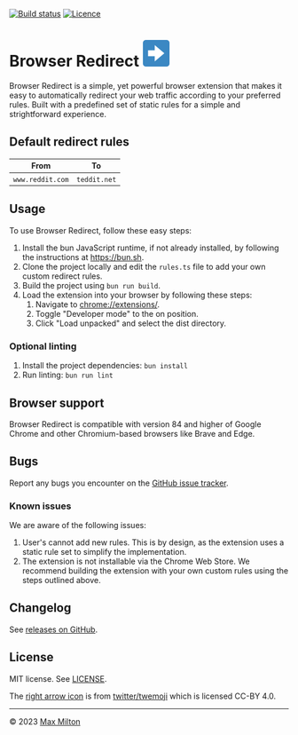 [![Build status](https://img.shields.io/github/actions/workflow/status/maxmilton/browser-redirect/ci.yml?branch=master)](https://github.com/maxmilton/browser-redirect/actions)
[![Licence](https://img.shields.io/github/license/maxmilton/browser-redirect.svg)](https://github.com/maxmilton/browser-redirect/blob/master/LICENSE)

# Browser Redirect ![](./static/icon48.png)

Browser Redirect is a simple, yet powerful browser extension that makes it easy to automatically redirect your web traffic according to your preferred rules. Built with a predefined set of static rules for a simple and strightforward experience.

## Default redirect rules

| From             | To           |
| ---------------- | ------------ |
| `www.reddit.com` | `teddit.net` |

## Usage

To use Browser Redirect, follow these easy steps:

1. Install the bun JavaScript runtime, if not already installed, by following the instructions at <https://bun.sh>.
1. Clone the project locally and edit the `rules.ts` file to add your own custom redirect rules.
1. Build the project using `bun run build`.
1. Load the extension into your browser by following these steps:
   1. Navigate to <chrome://extensions/>.
   1. Toggle "Developer mode" to the on position.
   1. Click "Load unpacked" and select the dist directory.

### Optional linting

1. Install the project dependencies: `bun install`
1. Run linting: `bun run lint`

## Browser support

Browser Redirect is compatible with version 84 and higher of Google Chrome and other Chromium-based browsers like Brave and Edge.

## Bugs

Report any bugs you encounter on the [GitHub issue tracker](https://github.com/maxmilton/browser-redirect/issues).

### Known issues

We are aware of the following issues:

1. User's cannot add new rules. This is by design, as the extension uses a static rule set to simplify the implementation.
1. The extension is not installable via the Chrome Web Store. We recommend building the extension with your own custom rules using the steps outlined above.

## Changelog

See [releases on GitHub](https://github.com/maxmilton/browser-redirect/releases).

## License

MIT license. See [LICENSE](https://github.com/maxmilton/browser-redirect/blob/master/LICENSE).

The [right arrow icon](https://github.com/twitter/twemoji/blob/master/assets/svg/27a1.svg) is from [twitter/twemoji](https://github.com/twitter/twemoji) which is licensed CC-BY 4.0.

---

© 2023 [Max Milton](https://maxmilton.com)

